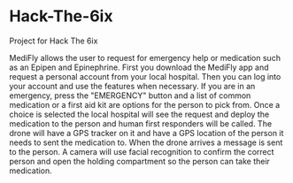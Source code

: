 # Hack-The-6ix
Project for Hack The 6ix

MediFly allows the user to request for emergency help or medication such as an Epipen and Epinephrine. First you download the MediFly app and request a personal account from your local hospital. Then you can log into your account and use the features when necessary. If you are in an emergency, press the "EMERGENCY" button and a list of common medication or a first aid kit are options for the person to pick from. Once a choice is selected the local hospital will see the request and deploy the medication to the person and human first responders will be called. The drone will have a GPS tracker on it and have a GPS location of the person it needs to sent the medication to. When the drone arrives a message is sent to the person. A camera will use facial recognition to confirm the correct person and open the holding compartment so the person can take their medication. 
